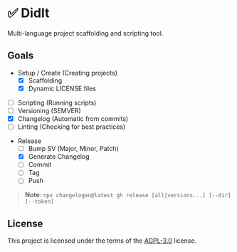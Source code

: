 # ✅ DidIt

Multi-language project scaffolding and scripting tool.

## Goals

- Setup / Create (Creating projects)
  - [x] Scaffolding
  - [x] Dynamic LICENSE files
- [ ] Scripting (Running scripts)
- [ ] Versioning (SEMVER)
- [x] Changelog (Automatic from commits)
- [ ] Linting (Checking for best practices)
- Release
  - [ ] Bump SV (Major, Minor, Patch)
  - [x] Generate Changelog
  - [ ] Commit
  - [ ] Tag
  - [ ] Push

> **Note**: `npx changelogen@latest gh release [all|versions...] [--dir] [--token]`

## License

This project is licensed under the terms of the [AGPL-3.0](LICENSE) license.
